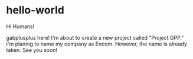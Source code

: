 # hello-world

Hi Humans! 

gabplusplus here! I'm about to create a new project called "Project GPP."
I'm plannig to name my company as Encom. However, the name is already taken.
See you soon!

